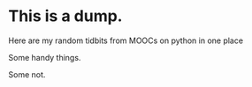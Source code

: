 # This is a dump.

Here are my random tidbits from MOOCs on python in one place

Some handy things.

Some not.

